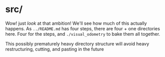# src/

Wow! just *look* at that ambition! We'll see how much of this actually happens. As    ```../README.md``` has four steps, there are four + one directories here. Four for the steps, and ```./visual_odometry``` to bake them all together. 

This possibly prematurely heavy directory structure will avoid heavy restructuring, cutting, and pasting in the future 
